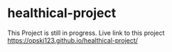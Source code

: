 # healthical-project
This Project is still in progress. Live link to this project https://opski123.github.io/healthical-project/
